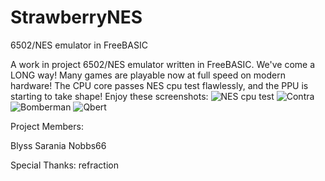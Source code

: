 StrawberryNES
==================

6502/NES emulator in FreeBASIC

A work in project 6502/NES emulator written in FreeBASIC. We've come a LONG way! Many games are playable now
at full speed on modern hardware! The CPU core passes NES cpu test flawlessly, and the PPU is starting to take shape!
Enjoy these screenshots:
![NES cpu test](http://i.imgur.com/vRsefZT.png "NES cpu test")
![Contra](http://i.imgur.com/iZV05Ae.png "Contra")
![Bomberman](http://i.imgur.com/wjO2Lv7.png "Bomberman")
![Qbert](http://i.imgur.com/d5uY8QR.png "Qbert")


Project Members:

Blyss Sarania
Nobbs66

Special Thanks:
refraction


